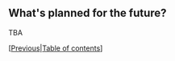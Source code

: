 ## What's planned for the future?
TBA

[[Previous](https://github.com/KrylovBoris/Hierarchical-Task-Network-planner-for-Unity/blob/master/documentation/future.md)|[Table of contents](https://github.com/KrylovBoris/Hierarchical-Task-Network-planner-for-Unity/blob/master/documentation/_table_of_contents.md)]
